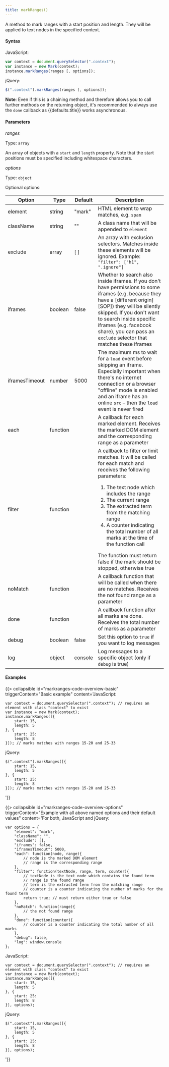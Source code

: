 ```yaml
---
title: markRanges()
---
```


A method to mark ranges with a start position and length. They will be applied
to text nodes in the specified context.

#### Syntax

JavaScript:

```javascript
var context = document.querySelector(".context");
var instance = new Mark(context);
instance.markRanges(ranges [, options]);
```

jQuery:

```javascript
$(".context").markRanges(ranges [, options]);
```

__Note__: Even if this is a chaining method and therefore allows you to call
further methods on the returning object, it's recommended to always use the
`done` callback as {{defaults.title}} works asynchronous.

#### Parameters

_ranges_

Type: `array`

An array of objects with a `start` and `length` property. Note that the start
positions must be specified including whitespace characters.

_options_

Type: `object`

Optional options:

| Option             | Type             | Default     | Description                                                                                                                                                                                                                                                                                                                                                                                                                                                                                                                                                                                                                                                                                                         |
|--------------------|------------------|-------------|---------------------------------------------------------------------------------------------------------------------------------------------------------------------------------------------------------------------------------------------------------------------------------------------------------------------------------------------------------------------------------------------------------------------------------------------------------------------------------------------------------------------------------------------------------------------------------------------------------------------------------------------------------------------------------------------------------------------|
| element            | string           | "mark"      | HTML element to wrap matches, e.g. `span`                                                                                                                                                                                                                                                                                                                                                                                                                                                                                                                                                                                                                                                                           |
| className          | string           | ""          | A class name that will be appended to `element`                                                                                                                                                                                                                                                                                                                                                                                                                                                                                                                                                                                                                                                                     |
| exclude            | array            | [ ]         | An array with exclusion selectors. Matches inside these elements will be ignored. Example: `"filter": ["h1", ".ignore"]`                                                                                                                                                                                                                                                                                                                                                                                                                                                                                                                                                                                            |
| iframes            | boolean          | false       | Whether to search also inside iframes. If you don't have permissions to some iframes (e.g. because they have a [different origin][SOP]) they will be silently skipped. If you don't want to search inside specific iframes (e.g. facebook share), you can pass an `exclude` selector that matches these iframes                                                                                                                                                                                                                                                                                                                                                                                                     |
| iframesTimeout     | number           | 5000        | The maximum ms to wait for a `load` event before skipping an iframe. Especially important when there's no internet connection or a browser "offline" mode is enabled and an iframe has an online `src` – then the `load` event is never fired                                                                                                                                                                                                                                                                                                                                                                                                                                                                       |
| each               | function         |             | A callback for each marked element. Receives the marked DOM element and the corresponding range as a parameter                                                                                                                                                                                                                                                                                                                                                                                                                                                                                                                                                                                                                                  |
| filter             | function         |             | A callback to filter or limit matches. It will be called for each match and receives the following parameters: <ol><li>The text node which includes the range</li><li>The current range</li><li>The extracted term from the matching range</li><li>A counter indicating the total number of all marks at the time of the function call</li></ol> The function must return false if the mark should be stopped, otherwise true                                                                                                                                                                                                                                                                 |
| noMatch            | function         |             | A callback function that will be called when there are no matches. Receives the not found range as a parameter                                                                                                                                                                                                                                                                                                                                                                                                                                                                                                                                                                                                       |
| done               | function         |             | A callback function after all marks are done. Receives the total number of marks as a parameter                                                                                                                                                                                                                                                                                                                                                                                                                                                                                                                                                                                                                     |
| debug              | boolean          | false       | Set this option to `true` if you want to log messages                                                                                                                                                                                                                                                                                                                                                                                                                                                                                                                                                                                                                                                               |
| log                | object           | console     | Log messages to a specific object (only if  `debug` is true)                                                                                                                                                                                                                                                                                                                                                                                                                                                                                                                                                                                                                                                        |

#### Examples

{{> collapsible
id="markranges-code-overview-basic"
triggerContent="Basic example"
content='JavaScript:

<pre><code class="lang-javascript">var context = document.querySelector(".context"); // requires an element with class "context" to exist
var instance = new Mark(context);
instance.markRanges([{
    start: 15,
    length: 5
}, {
    start: 25:
    length: 8
}]); // marks matches with ranges 15-20 and 25-33
</code></pre>

jQuery:

<pre><code class="lang-javascript">$(".context").markRanges([{
    start: 15,
    length: 5
}, {
    start: 25:
    length: 8
}]); // marks matches with ranges 15-20 and 25-33
</code></pre>
'}}

{{> collapsible
id="markranges-code-overview-options"
triggerContent="Example with all above named options and their default values"
content='For both, JavaScript and jQuery:

<pre><code class="lang-javascript">var options = {
    "element": "mark",
    "className": "",
    "exclude": [],
    "iframes": false,
    "iframesTimeout": 5000,
    "each": function(node, range){
        // node is the marked DOM element
        // range is the corresponding range
    },
    "filter": function(textNode, range, term, counter){
        // textNode is the text node which contains the found term
        // range is the found range
        // term is the extracted term from the matching range
        // counter is a counter indicating the number of marks for the found term
        return true; // must return either true or false
    },
    "noMatch": function(range){
        // the not found range
    },
    "done": function(counter){
        // counter is a counter indicating the total number of all marks
    },
    "debug": false,
    "log": window.console
};
</code></pre>

JavaScript:

<pre><code class="lang-javascript">var context = document.querySelector(".context"); // requires an element with class "context" to exist
var instance = new Mark(context);
instance.markRanges([{
    start: 15,
    length: 5
}, {
    start: 25:
    length: 8
}], options);
</code></pre>

jQuery:

<pre><code class="lang-javascript">$(".context").markRanges([{
    start: 15,
    length: 5
}, {
    start: 25:
    length: 8
}], options);
</code></pre>
'}}